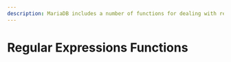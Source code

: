```yaml
---
description: MariaDB includes a number of functions for dealing with regular expressions
---
```


# Regular Expressions Functions

